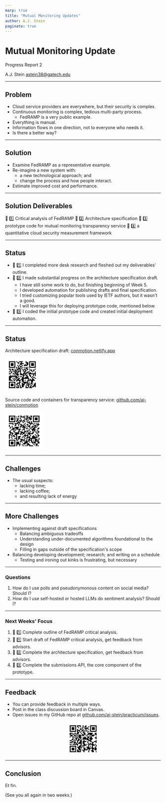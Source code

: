 ```yaml
---
marp: true
title: "Mutual Monitoring Updates"
author: A.J. Stein
paginate: true
---
```


<style>
img[alt~="center"] {
  display: block;
  margin: 0 auto;
}
</style>

# Mutual Monitoring Update

Progress Report 2

A.J. Stein
[astein38@gatech.edu](mailto:astein38@gatech.edu)

---

## Problem 

- Cloud service providers are everywhere, but their security is complex.
- Continuous monitoring is complex, tedious multi-party process.
    - FedRAMP is a very public example.
- Everything is manual.
- Information flows in one direction, not to everyone who needs it.
- Is there a better way?

---

## Solution

- Examine FedRAMP as a representative example.
- Re-imagine a new system with:
    - a new technological approach; and
    - change the process and how people interact.
- Estimate improved cost and performance.

---

## Solution Deliverables

:gift: :one: Critical analysis of FedRAMP
:gift: :two: Architecture specification
:gift: :three: prototype code for mutual monitoring transparency service
:gift: :four: a quantitative cloud security measurement framework

---

## Status

- :gift: :one: I completed more desk research and fleshed out my deliverables' outline.
- :gift: :two: I made substantial progress on the architecture specification draft.
    - I have still some work to do, but finishing beginning of Week 5.
    - I developed automation for publishing drafts and final specification.
    - I tried customizing popular tools used by IETF authors, but it wasn't a good.
    - I will leverage this for deploying prototype code, mentioned below.
- :gift: :three: I coded the initial prototype code and created initial deployment automation.

---

## Status

Architecture specification draft: [conmotion.netlify.app](https://conmotion.netlify.app/architecture.html)

![](./assets/url_arch_dev.png)

Source code and containers for transparency service: [github.com/aj-stein/conmotion](https://github.com/aj-stein/conmotion/tree/develop/conmotion)

![](./assets/url_ts_code.png)

---

## Challenges

- The usual suspects:
    - lacking time;
    - lacking coffee; 
    - and resulting lack of energy

---

## More Challenges

- Implementing against draft specifications
    - Balancing ambiguous tradeoffs
    - Understanding under-documented algorithms foundational to the design
    - Filling in gaps outside of the specification's scope
- Balancing developing development; research; and writing on a schedule
    - Testing and ironing out kinks is frustrating, but necessary

---

### Questions

1. How do I use polls and pseudonymonous content on social media? Should I?
1. How do I use self-hosted or hosted LLMs do sentiment analysis? Should I?

--- 

### Next Weeks' Focus

1. :gift: :one: Complete outline of FedRAMP critical analysis.
1. :gift: :one: Start draft of FedRAMP critical analysis, get feedback from advisors.
1. :gift: :two: Complete the architecture specification, get feedback from advisors. 
1. :gift: :three: Complete the submissions API, the core component of the prototype.

---

## Feedback

- You can provide feedback in multiple ways.
- Post in the class discussion board in Canvas.
- Open issues in my GitHub repo at [github.com/aj-stein/practicum/issues](https://github.com/aj-stein/practicum/issues/new).

![center](./assets/url_repo.png)

---

## Conclusion

Et fin.

(See you all again in two weeks.)
